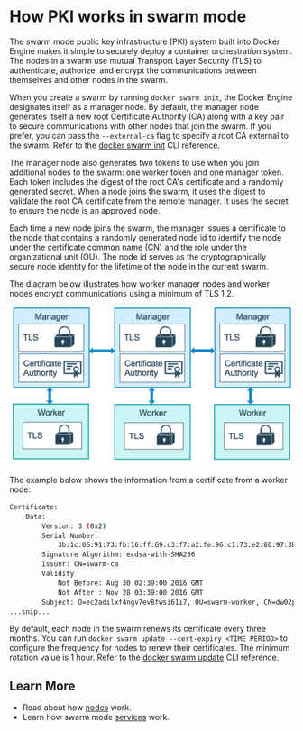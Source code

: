 <!--[metadata]>
+++
title = "How PKI works"
description = "How PKI works in swarm mode"
keywords = ["docker", "container", "cluster", "swarm mode", "node", "tls", "pki"]
[menu.main]
identifier="how-pki-work"
parent="how-swarm-works"
weight="5"
+++
<![end-metadata]-->

# How PKI works in swarm mode

The swarm mode public key infrastructure (PKI) system built into Docker Engine
makes it simple to securely deploy a container orchestration system. The nodes
in a swarm use mutual Transport Layer Security (TLS) to authenticate, authorize,
and encrypt the communications between themselves and other nodes in the swarm.

When you create a swarm by running `docker swarm init`, the Docker Engine
designates itself as a manager node. By default, the manager node generates
itself a new root Certificate Authority (CA) along with a key pair to secure
communications with other nodes that join the swarm. If you prefer, you can pass
the `--external-ca` flag to specify a root CA external to the swarm. Refer to
the [docker swarm init](../../reference/commandline/swarm_init.md) CLI
reference.

The manager node also generates two tokens to use when you join additional nodes
to the swarm: one worker token and one manager token. Each token includes the
digest of the root CA's certificate and a randomly generated secret. When a node
joins the swarm, it uses the digest to validate the root CA certificate from the
remote manager. It uses the secret to ensure the node is an approved node.

Each time a new node joins the swarm, the manager issues a certificate to the
node that contains a randomly generated node id to identify the node under the
certificate common name (CN) and the role under the organizational unit (OU).
The node id serves as the cryptographically secure node identity for the
lifetime of the node in the current swarm.

The diagram below illustrates how worker manager nodes and worker nodes encrypt
communications using a minimum of TLS 1.2.

![tls diagram](../images/tls.png)


The example below shows the information from a certificate from a worker node:

```bash
Certificate:
    Data:
        Version: 3 (0x2)
        Serial Number:
            3b:1c:06:91:73:fb:16:ff:69:c3:f7:a2:fe:96:c1:73:e2:80:97:3b
        Signature Algorithm: ecdsa-with-SHA256
        Issuer: CN=swarm-ca
        Validity
            Not Before: Aug 30 02:39:00 2016 GMT
            Not After : Nov 28 03:39:00 2016 GMT
        Subject: O=ec2adilxf4ngv7ev8fwsi61i7, OU=swarm-worker, CN=dw02poa4vqvzxi5c10gm4pq2g
...snip...
```

By default, each node in the swarm renews its certificate every three months.
You can run `docker swarm update --cert-expiry <TIME PERIOD>` to configure the
frequency for nodes to renew their certificates. The minimum rotation value is 1
hour. Refer to the [docker swarm update](../../reference/commandline/swarm_update.md)
CLI reference.

## Learn More

* Read about how [nodes](nodes.md) work.
* Learn how swarm mode [services](services.md) work.
